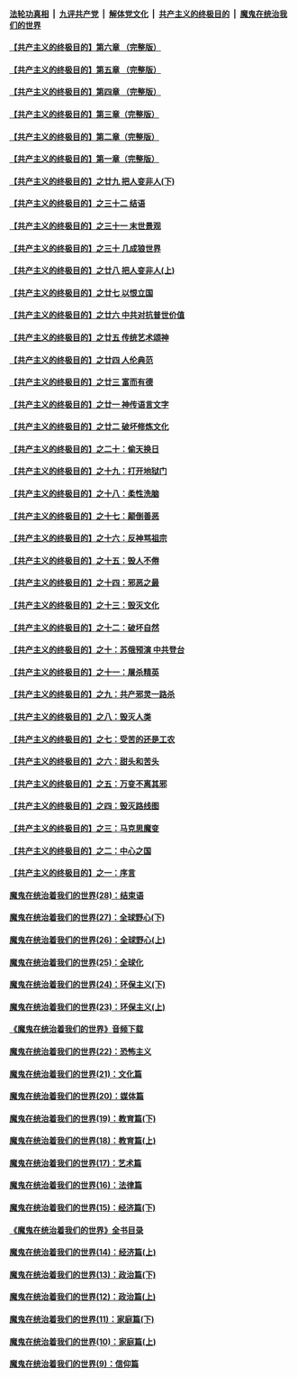 ####  [法轮功真相](../../../../basic/blob/master/README.md?t=05020631) &nbsp;|&nbsp; [九评共产党](../../../../9ping.md/blob/master/README.md?t=05020631) &nbsp;|&nbsp; [解体党文化](../../../../jtdwh.md/blob/master/README.md?t=05020631)  &nbsp;|&nbsp; [共产主义的终极目的](../../../../gczydzjmd.md/blob/master/README.md?t=05020631) &nbsp;|&nbsp; [魔鬼在统治我们的世界](../../../../mgztzwmdsj.md/blob/master/README.md?t=05020631) 

#### [【共产主义的终极目的】第六章 （完整版）](../pages/nsc422/n11428913.md?t=05020631) 

#### [【共产主义的终极目的】第五章 （完整版）](../pages/nsc422/n11428912.md?t=05020631) 

#### [【共产主义的终极目的】第四章 （完整版）](../pages/nsc422/n11428907.md?t=05020631) 

#### [【共产主义的终极目的】第三章（完整版）](../pages/nsc422/n11428848.md?t=05020631) 

#### [【共产主义的终极目的】第二章（完整版）](../pages/nsc422/n11428831.md?t=05020631) 

#### [【共产主义的终极目的】第一章（完整版）](../pages/nsc422/n11417651.md?t=05020631) 

#### [【共产主义的终极目的】之廿九 把人变非人(下)](../pages/nsc422/n11344140.md?t=05020631) 

#### [【共产主义的终极目的】之三十二 结语](../pages/nsc422/n11360535.md?t=05020631) 

#### [【共产主义的终极目的】之三十一 末世景观](../pages/nsc422/n11351129.md?t=05020631) 

#### [【共产主义的终极目的】之三十 几成狼世界](../pages/nsc422/n11348280.md?t=05020631) 

#### [【共产主义的终极目的】之廿八 把人变非人(上)](../pages/nsc422/n11340492.md?t=05020631) 

#### [【共产主义的终极目的】之廿七 以恨立国](../pages/nsc422/n11336944.md?t=05020631) 

#### [【共产主义的终极目的】之廿六 中共对抗普世价值](../pages/nsc422/n11324785.md?t=05020631) 

#### [【共产主义的终极目的】之廿五 传统艺术颂神](../pages/nsc422/n11296396.md?t=05020631) 

#### [【共产主义的终极目的】之廿四 人伦典范](../pages/nsc422/n11296397.md?t=05020631) 

#### [【共产主义的终极目的】之廿三 富而有德](../pages/nsc422/n11283598.md?t=05020631) 

#### [【共产主义的终极目的】之廿一 神传语言文字](../pages/nsc422/n11263265.md?t=05020631) 

#### [【共产主义的终极目的】之廿二 破坏修炼文化](../pages/nsc422/n11245728.md?t=05020631) 

#### [【共产主义的终极目的】之二十：偷天换日](../pages/nsc422/n11238846.md?t=05020631) 

#### [【共产主义的终极目的】之十九：打开地狱门](../pages/nsc422/n11206376.md?t=05020631) 

#### [【共产主义的终极目的】之十八：柔性洗脑](../pages/nsc422/n11199994.md?t=05020631) 

#### [【共产主义的终极目的】之十七：颠倒善恶](../pages/nsc422/n11179782.md?t=05020631) 

#### [【共产主义的终极目的】之十六：反神骂祖宗](../pages/nsc422/n11166798.md?t=05020631) 

#### [【共产主义的终极目的】之十五：毁人不倦](../pages/nsc422/n11166792.md?t=05020631) 

#### [【共产主义的终极目的】之十四：邪恶之最](../pages/nsc422/n11150249.md?t=05020631) 

#### [【共产主义的终极目的】之十三：毁灭文化](../pages/nsc422/n11135227.md?t=05020631) 

#### [【共产主义的终极目的】之十二：破坏自然](../pages/nsc422/n11135214.md?t=05020631) 

#### [【共产主义的终极目的】之十：苏俄预演 中共登台](../pages/nsc422/n11118424.md?t=05020631) 

#### [【共产主义的终极目的】之十一：屠杀精英](../pages/nsc422/n11118442.md?t=05020631) 

#### [【共产主义的终极目的】之九：共产邪灵一路杀](../pages/nsc422/n11114139.md?t=05020631) 

#### [【共产主义的终极目的】之八：毁灭人类](../pages/nsc422/n11108503.md?t=05020631) 

#### [【共产主义的终极目的】之七：受苦的还是工农](../pages/nsc422/n11101809.md?t=05020631) 

#### [【共产主义的终极目的】之六：甜头和苦头](../pages/nsc422/n11096971.md?t=05020631) 

#### [【共产主义的终极目的】之五：万变不离其邪](../pages/nsc422/n11091285.md?t=05020631) 

#### [【共产主义的终极目的】之四：毁灭路线图](../pages/nsc422/n11086284.md?t=05020631) 

#### [【共产主义的终极目的】之三：马克思魔变](../pages/nsc422/n11061941.md?t=05020631) 

#### [【共产主义的终极目的】之二：中心之国](../pages/nsc422/n11047728.md?t=05020631) 

#### [【共产主义的终极目的】之一：序言](../pages/nsc422/n11086077.md?t=05020631) 

#### [魔鬼在统治着我们的世界(28)：结束语](../pages/nsc422/n10936246.md?t=05020631) 

#### [魔鬼在统治着我们的世界(27)：全球野心(下)](../pages/nsc422/n10928319.md?t=05020631) 

#### [魔鬼在统治着我们的世界(26)：全球野心(上)](../pages/nsc422/n10900318.md?t=05020631) 

#### [魔鬼在统治着我们的世界(25)：全球化](../pages/nsc422/n10788205.md?t=05020631) 

#### [魔鬼在统治着我们的世界(24)：环保主义(下)](../pages/nsc422/n10695307.md?t=05020631) 

#### [魔鬼在统治着我们的世界(23)：环保主义(上)](../pages/nsc422/n10688613.md?t=05020631) 

#### [《魔鬼在统治着我们的世界》音频下载](../pages/nsc422/n10635553.md?t=05020631) 

#### [魔鬼在统治着我们的世界(22)：恐怖主义](../pages/nsc422/n10614727.md?t=05020631) 

#### [魔鬼在统治着我们的世界(21)：文化篇](../pages/nsc422/n10597706.md?t=05020631) 

#### [魔鬼在统治着我们的世界(20)：媒体篇](../pages/nsc422/n10586579.md?t=05020631) 

#### [魔鬼在统治着我们的世界(19)：教育篇(下)](../pages/nsc422/n10564808.md?t=05020631) 

#### [魔鬼在统治着我们的世界(18)：教育篇(上)](../pages/nsc422/n10526970.md?t=05020631) 

#### [魔鬼在统治着我们的世界(17)：艺术篇](../pages/nsc422/n10499093.md?t=05020631) 

#### [魔鬼在统治着我们的世界(16)：法律篇](../pages/nsc422/n10485969.md?t=05020631) 

#### [魔鬼在统治着我们的世界(15)：经济篇(下)](../pages/nsc422/n10469975.md?t=05020631) 

#### [《魔鬼在统治着我们的世界》全书目录](../pages/nsc422/n10464261.md?t=05020631) 

#### [魔鬼在统治着我们的世界(14)：经济篇(上)](../pages/nsc422/n10457370.md?t=05020631) 

#### [魔鬼在统治着我们的世界(13)：政治篇(下)](../pages/nsc422/n10448270.md?t=05020631) 

#### [魔鬼在统治着我们的世界(12)：政治篇(上)](../pages/nsc422/n10444576.md?t=05020631) 

#### [魔鬼在统治着我们的世界(11)：家庭篇(下)](../pages/nsc422/n10440961.md?t=05020631) 

#### [魔鬼在统治着我们的世界(10)：家庭篇(上)](../pages/nsc422/n10435448.md?t=05020631) 

#### [魔鬼在统治着我们的世界(9)：信仰篇](../pages/nsc422/n10432159.md?t=05020631) 

